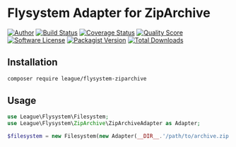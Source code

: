 # Flysystem Adapter for ZipArchive

[![Author](http://img.shields.io/badge/author-@frankdejonge-blue.svg?style=flat-square)](https://twitter.com/frankdejonge)
[![Build Status](https://img.shields.io/travis/thephpleague/flysystem-ziparchive/master.svg?style=flat-square)](https://travis-ci.org/thephpleague/flysystem-ziparchive)
[![Coverage Status](https://img.shields.io/scrutinizer/coverage/g/thephpleague/flysystem-ziparchive.svg?style=flat-square)](https://scrutinizer-ci.com/g/thephpleague/flysystem-ziparchive/code-structure)
[![Quality Score](https://img.shields.io/scrutinizer/g/thephpleague/flysystem-ziparchive.svg?style=flat-square)](https://scrutinizer-ci.com/g/thephpleague/flysystem-ziparchive)
[![Software License](https://img.shields.io/badge/license-MIT-brightgreen.svg?style=flat-square)](LICENSE)
[![Packagist Version](https://img.shields.io/packagist/v/league/flysystem-ziparchive.svg?style=flat-square)](https://packagist.org/packages/league/flysystem-ziparchive)
[![Total Downloads](https://img.shields.io/packagist/dt/league/flysystem-ziparchive.svg?style=flat-square)](https://packagist.org/packages/league/flysystem-ziparchive)


## Installation

```bash
composer require league/flysystem-ziparchive
```

## Usage

```php
use League\Flysystem\Filesystem;
use League\Flysystem\ZipArchive\ZipArchiveAdapter as Adapter;

$filesystem = new Filesystem(new Adapter(__DIR__.'/path/to/archive.zip'));
```
